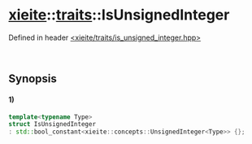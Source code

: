 # [xieite](../../xieite.md)\:\:[traits](../../traits.md)\:\:IsUnsignedInteger
Defined in header [<xieite/traits/is_unsigned_integer.hpp>](../../../include/xieite/traits/is_unsigned_integer.hpp)

&nbsp;

## Synopsis
#### 1)
```cpp
template<typename Type>
struct IsUnsignedInteger
: std::bool_constant<xieite::concepts::UnsignedInteger<Type>> {};
```
